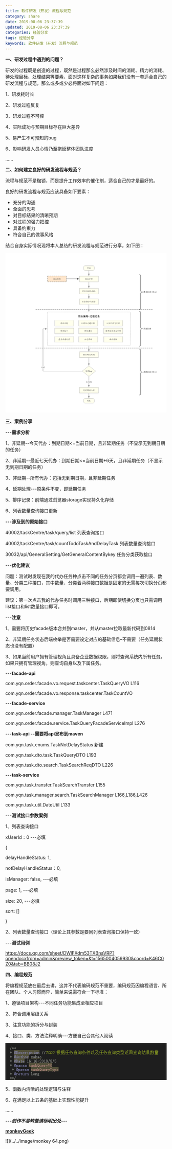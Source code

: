 ```yaml
---
title: 软件研发（开发）流程与规范
category: share
date: 2019-08-06 23:37:39
updated: 2019-08-06 23:37:39
categories: 经验分享
tags: 经验分享
keywords: 软件研发（开发）流程与规范
---
```


**一、研发过程中遇到的问题？**

研发的过程既是创造的过程，既然是过程那么必然涉及时间的消耗、精力的消耗、待处理目标、处理结果等要素，面对这样复杂的事务如果我们没有一套适合自己的研发流程与规范，那么或多或少必将面对如下问题：

<!-- more -->

1、研发耗时长

2、研发过程反复

3、研发过程不可控

4、实际成功与预期目标存在巨大差异

5、易产生不可预知的bug

6、影响研发人员心情乃至拖延整体团队进度

......

**二、如何建立良好的研发流程与规范？**

流程与规范不是枷锁，而是提升工作效率的催化剂，适合自己的才是最好的。

良好的研发流程与规范应该具备如下要素：

- 充分的沟通
- 全面的思考
- 对目标结果的清晰预期
- 对过程的强力把控
- 具备约束力
- 符合自己的做事风格

结合自身实际情况现将本人总结的研发流程与规范进行分享，如下图：

![](../../image/研发流程与规范.png)

**三、案例分享**

**---需求分析**

1、非延期--今天代办：到期日期<=当前日期，且非延期任务（不显示无到期日期的任务）

2、非延期--最近七天代办：到期日期<=当前日期+6天，且非延期任务（不显示无到期日期的任务）

3、非延期--所有代办：包括无到期日期，且非延期任务

4、延期处理---原条件不变，即延期任务

5、排序记录：前端通过浏览器storage实现持久化存储

6、列表数量查询接口更新

**---涉及到的原始接口**

40002/taskCentre/task/query/list 列表查询接口

40002/taskCentre/task/countTodoTaskAndDelayTask 列表数量查询接口

30032/api/GeneralSetting/GetGeneralContentBykey 任务分类获取接口

**---优化建议**

问题：测试时发现在我的代办任务种点击不同的任务分页都会调用一遍列表、数量、分类三种接口，其中数量、分类着两种接口数据是固定的无需每次切换分页都要调用。

建议：第一次点击我的代办任务时调用三种接口，后期即使切换分页也只需调用list接口和list数量接口即可。

**---注意**

1、需要将历史facade版本合并到master，并从master拉取最新代码到0814

2、非延期任务状态后端枚举是否需要设定对应的基础信息–不需要（任务延期状态也没有配置）

3、如果当前用户拥有管理视角且具备企业数据权限，则将查询系统内所有任务。如果只拥有管理视角，则查询自身以及下属任务。

**---facade-api**

com.yqn.order.facade.vo.request.taskcenter.TaskQueryVO L116

com.yqn.order.facade.vo.response.taskcenter.TaskCountVO

**---facade-service**

com.yqn.order.facade.manager.TaskManager L471

com.yqn.order.facade.service.TaskQueryFacadeServiceImpl L276

**---task-api --需要将api发布到maven**

com.yqn.task.enums.TaskNotDelayStatus 新建

com.yqn.task.dto.task.TaskQueryDTO L193

com.yqn.task.dto.search.TaskSearchReqDTO L226

**---task-service**

com.yqn.task.transfer.TaskSearchTransfer L155

com.yqn.task.manager.search.TaskSearchManager L166,L186,L426

com.yqn.task.util.DateUtil L133

**---测试接口参数案例**

1、列表查询接口

xUserId：0 ---必填

{ 

delayHandleStatus: 1,

notDelayHandleStatus：0, 

isManager: false, ---必填 

page: 1, ---必填 

size: 20, ---必填 

sort: [] 

}

2、列表数量查询接口（理论上其参数是要同列表查询接口保持一致）

**---测试用例**

https://docs.qq.com/sheet/DWlFXdm53TXBnaVRP?opendocxfrom=admin&preview_token=&t=1565004059930&coord=K46C0Z0&tab=BB08J2

**四、编程规范**

将编程规范放在最后去讲，这并不代表编码规范不重要，编码规范因编程语言、所在团队、个人习惯而异，简单来说需符合一下标准：

1、遵循项目架构---不同任务功能集成至相应项目

2、符合调用层级关系

3、注意功能的拆分与封装

4、接口、类、方法注释明确---方便自己合其他人阅读

![](../../image/软件研发流程与规范4-4.png)

5、函数内清晰的处理逻辑与注释

6、在满足以上五条的基础上实现性能提升

......



***---创作不易转载请标明出处---***

**[monkeyGeek](https://monkeygeek369.github.io)**

![](../../image/monkey 64.png)

